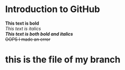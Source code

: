 # Introduction to GitHub
**This text is bold**\
*This text is italics*\
***This text is both bold and italics***\
~~OOPS I made an error~~
# this is the file of my branch
